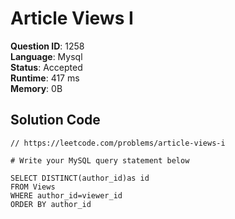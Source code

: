 # Article Views I

**Question ID**: 1258  
**Language**: Mysql  
**Status**: Accepted  
**Runtime**: 417 ms  
**Memory**: 0B  

## Solution Code
```mysql
// https://leetcode.com/problems/article-views-i

# Write your MySQL query statement below

SELECT DISTINCT(author_id)as id
FROM Views
WHERE author_id=viewer_id
ORDER BY author_id
```
